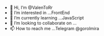 - 👋 Hi, I’m @ValenToRr
- 👀 I’m interested in ...FrontEnd  
- 🌱 I’m currently learning ...JavaScript
- 💞️ I’m looking to collaborate on ...
- 📫 How to reach me ...Telegram  @gorolmira

<!---
ValenToRr/ValenToRr is a ✨ special ✨ repository because its `README.md` (this file) appears on your GitHub profile.
You can click the Preview link to take a look at your changes.
--->

